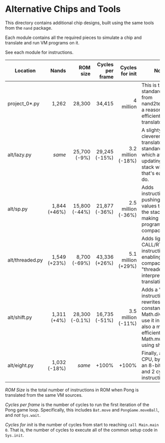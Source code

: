 # Alternative Chips and Tools

This directory contains additional chip designs, built using the same tools from the `nand` package.

Each module contains all the required pieces to simulate a chip and translate and run VM programs on it.

See each module for instructions.



| Location       | Nands        | ROM size       | Cycles per frame | Cycles for init    | Notes  |
|----------------|-------------:|---------------:|-----------------:|-------------------:|--------|
| project_0*.py  | 1,262        |         28,300 |           34,415 |         4 million  | This is the standard design from nand2tetris, with a reasonably efficient VM translator. |
| alt/lazy.py    | _same_       |   25,700 (-9%) |    29,245 (-15%) | 3.2 million (-18%) | A slighty cleverer translator for the standard CPU, which avoids updating the stack when that's easy to do. |
| alt/sp.py      | 1,844 (+46%) |  15,800 (-44%) |    21,877 (-36%) | 2.5 million (-36%) | Adds instructions for pushing/popping values to/from the stack, making programs more compact. |
| alt/threaded.py| 1,549 (+23%) |   8,700 (-69%) |    43,336 (+26%) | 5.1 million (+29%) | Adds lightweight CALL/RTN instructions, enabling a very compact "threaded interpreter" translation. |
| alt/shift.py   | 1,311 (+4%)  | 28,300 (-0.1%) |    16,735 (-51%) | 3.5 million (-11%) | Adds a "shiftr" instruction, and rewrites "push constant 16; call Math.divide" to use it instead; also a more efficient Math.multiply using shiftr. |
| alt/eight.py   | 1,032 (-18%) | _same_         |           +100%  |              +100% | Finally, a _smaller_ CPU, by using an 8-bit ALU and 2 cycles per instruction. |

*ROM Size* is the total number of instructions in ROM when Pong is translated from the same VM 
sources.

*Cycles per frame* is the number of cycles to run the first iteration of the Pong game loop. 
Specifically, this includes `Bat.move` and `PongGame.moveBall`, and _not_ `Sys.wait`.

*Cycles for init* is the number of cycles from start to reaching `call Main.main 0`. That is,
the number of cycles to execute all of the common setup code in `Sys.init`.
